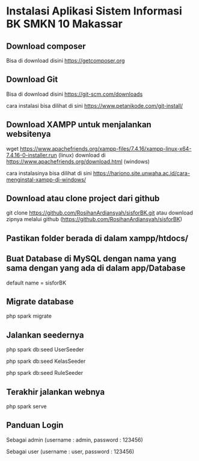 # Instalasi Aplikasi Sistem Informasi BK SMKN 10 Makassar

## Download composer
Bisa di download disini 
https://getcomposer.org

## Download Git
Bisa di download disini
https://git-scm.com/downloads

cara instalasi bisa dilihat di sini
https://www.petanikode.com/git-install/

## Download XAMPP untuk menjalankan websitenya
wget https://www.apachefriends.org/xampp-files/7.4.16/xampp-linux-x64-7.4.16-0-installer.run (linux)
download di https://www.apachefriends.org/download.html (windows)

cara instalasinya bisa dilihat di sini
https://hariono.site.unwaha.ac.id/cara-menginstal-xampp-di-windows/

## Download atau clone project dari github
git clone https://github.com/RosihanArdiansyah/sisforBK.git
atau download zipnya melalui github (https://github.com/RosihanArdiansyah/sisforBK)

## Pastikan folder berada di dalam xampp/htdocs/

## Buat Database di MySQL dengan nama yang sama dengan yang ada di dalam app/Database
default name  = sisforBK

## Migrate database
php spark migrate

## Jalankan seedernya
php spark db:seed UserSeeder

php spark db:seed KelasSeeder

php spark db:seed RuleSeeder

## Terakhir jalankan webnya
php spark serve

## Panduan Login
Sebagai admin (username : admin, password : 123456)

Sebagai user (username : user, password : 123456)
